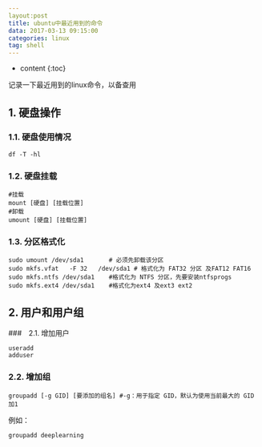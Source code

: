 ```yaml
---
layout:post
title: ubuntu中最近用到的命令
data: 2017-03-13 09:15:00
categories: linux
tag: shell
---
```


* content
{:toc}


记录一下最近用到的linux命令，以备查用

## 1. 硬盘操作
### 1.1. 硬盘使用情况
```shell
df -T -hl
```

### 1.2. 硬盘挂载
```shell
#挂载
mount [硬盘] [挂载位置]
#卸载
umount [硬盘] [挂载位置]
```

### 1.3. 分区格式化
```shell
sudo umount /dev/sda1       # 必须先卸载该分区
sudo mkfs.vfat   -F 32   /dev/sda1 # 格式化为 FAT32 分区 及FAT12 FAT16
sudo mkfs.ntfs /dev/sda1    #格式化为 NTFS 分区，先要安装ntfsprogs
sudo mkfs.ext4 /dev/sda1    #格式化为ext4 及ext3 ext2
```
## 2. 用户和用户组
###　2.1. 增加用户
```shell
useradd
adduser
```

### 2.2. 增加组
```shell
groupadd [-g GID] [要添加的组名] #-g：用于指定 GID，默认为使用当前最大的 GID 加1
```

例如：  
```shell
groupadd deeplearning
```




